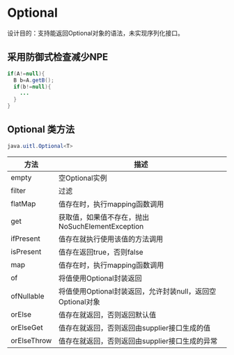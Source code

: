 # Optional

设计目的：支持能返回Optional对象的语法，未实现序列化接口。

## 采用防御式检查减少NPE

```java
if(A!=null){
  B b=A.getB();
  if(b!=null){
    ...
  }
}
```

## Optional 类方法

```java
java.uitl.Optional<T>
```

| 方法        | 描述                                                       |
| ----------- | ---------------------------------------------------------- |
| empty       | 空Optional实例                                             |
| filter      | 过滤                                                       |
| flatMap     | 值存在时，执行mapping函数调用                              |
| get         | 获取值，如果值不存在，抛出NoSuchElementException           |
| ifPresent   | 值存在就执行使用该值的方法调用                             |
| isPresent   | 值存在返回true，否则false                                  |
| map         | 值存在时，执行mapping函数调用                              |
| of          | 将值使用Optional封装返回                                   |
| ofNullable  | 将值使用Optional封装返回，允许封装null，返回空Optional对象 |
| orElse      | 值存在就返回，否则返回默认值                               |
| orElseGet   | 值存在就返回，否则返回由supplier接口生成的值               |
| orElseThrow | 值存在就返回，否则返回由supplier接口生成的异常             |